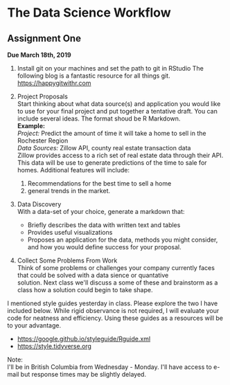 # The Data Science Workflow 
## Assignment One

**Due March 18th, 2019**

1. Install git on your machines and set the path to git in RStudio
    The following blog is a fantastic resource for all things git. 
    https://happygitwithr.com     
    
2. Project Proposals     
    Start thinking about what data source(s) and application you would like to use for your final project and put together a tentative draft. You can include several ideas. The format shoud      be R Markdown.     
    **Example:**     
    *Project:* Predict the amount of time it will take a home to sell in the Rochester Region      
    *Data Sources:* Zillow API, county real estate transaction data       
    Zillow provides access to a rich set of real estate data through their API. This data will be use to generate predictions of the time to sale for homes.        Additional features will include:     
      1. Recommendations for the best time to sell a home 
      2. general trends in the market.    
3. Data Discovery     
    With a data-set of your choice, generate a markdown that:    
    - Briefly describes the data with written text and tables      
    - Provides useful visualizations       
    - Proposes an application for the data, methods you might consider, and how you would define success for your proposal. 
4. Collect Some Problems From Work   
     Think of some problems or challenges your company currently faces that could be solved with a data sience or quantative       
     solution. Next class we'll discuss a some of these and brainstorm as a class how a solution could begin to take shape.
     
I mentioned style guides yesterday in class. Please explore the two I have included below. While rigid observance is not required, I will evaluate your code for neatness and efficiency. Using these guides as a resources will be to your advantage.  
- https://google.github.io/styleguide/Rguide.xml     
- https://style.tidyverse.org     
    
Note:             
I'll be in British Columbia from Wednesday - Monday. I'll have access to e-mail but response times may be slightly delayed.     

